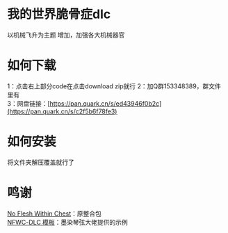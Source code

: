 # **我的世界脆骨症dlc**
以机械飞升为主题
增加，加强各大机械器官
# **如何下载**
1：点击右上部分code在点击download zip就行 
2：加Q群153348389，群文件里有  
3：网盘链接：[https://pan.quark.cn/s/ed43946f0b2c](https://pan.quark.cn/s/c2f5b6f78fe3)
# **如何安装**
将文件夹解压覆盖就行了
# **鸣谢**
[No Flesh Within Chest](https://github.com/Yorunina/No-Flesh-Within-Chest)：原整合包  
[NFWC-DLC 模板](https://github.com/mrqx0195/NFWC-DLC-Template?tab=readme-ov-file)：墨染琴弦大佬提供的示例
